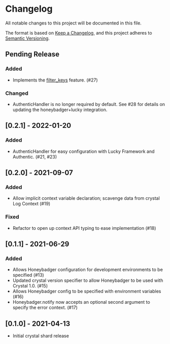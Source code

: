 # Changelog
All notable changes to this project will be documented in this file.

The format is based on [Keep a Changelog](https://keepachangelog.com/en/1.0.0/),
and this project adheres to [Semantic Versioning](https://semver.org/spec/v2.0.0.html).

## Pending Release
### Added
- Implements the [filter_keys](https://docs.honeybadger.io/lib/ruby/getting-started/filtering-sensitive-data/) feature. (#27)
### Changed
- AuthenticHandler is no longer required by default. See #28 for details on updating the honeybadger+lucky integration.

## [0.2.1] - 2022-01-20
### Added
- AuthenticHandler for easy configuration with Lucky Framework and Authentic. (#21, #23)

## [0.2.0] - 2021-09-07
### Added
- Allow implicit context variable declaration; scavenge data from crystal Log Context (#19)

### Fixed
- Refactor to open up context API typing to ease implementation (#18)

## [0.1.1] - 2021-06-29
### Added
- Allows Honeybadger configuration for development environments to be specified (#13)
- Updated crystal version specifier to allow Honeybadger to be used with Crystal 1.0. (#15)
- Allows Honeybadger config to be specified with environment variables (#16)
- Honeybadger.notify now accepts an optional second argument to specify the error context. (#17)

## [0.1.0] - 2021-04-13
- Initial crystal shard release
